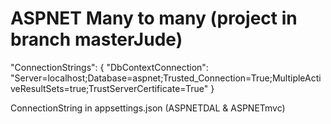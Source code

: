 # ASPNET Many to many (project in branch masterJude)

 "ConnectionStrings": {
    "DbContextConnection": "Server=localhost;Database=aspnet;Trusted_Connection=True;MultipleActiveResultSets=true;TrustServerCertificate=True"
  }
  
  ConnectionString in appsettings.json (ASPNETDAL & ASPNETmvc)
